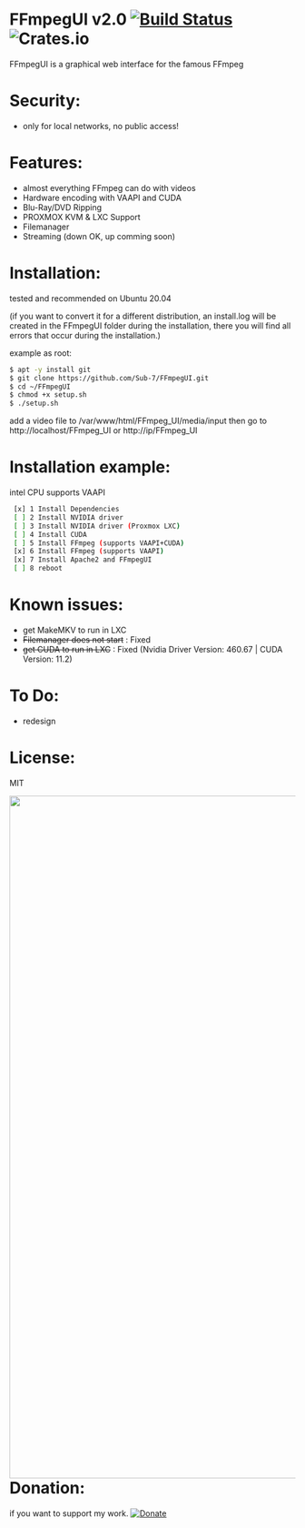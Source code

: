 # FFmpegUI v2.0 [![Build Status](https://travis-ci.com/Sub-7/FFmpegUI.svg?branch=master)](https://travis-ci.com/Sub-7/FFmpegUI) ![Crates.io](https://img.shields.io/crates/l/rustc-serialize.svg)
FFmpegUI is a graphical web interface for the famous FFmpeg

# Security:
- only for local networks, no public access!

# Features:
- almost everything FFmpeg can do with videos
- Hardware encoding with VAAPI and CUDA
- Blu-Ray/DVD Ripping
- PROXMOX KVM & LXC Support
- Filemanager
- Streaming (down OK, up comming soon)

# Installation:
 tested and recommended on Ubuntu 20.04
 
 (if you want to convert it for a different distribution, an install.log will be created in the FFmpegUI folder during the installation, there you will find all errors that occur during the installation.)
 
 example as root:
```sh
$ apt -y install git
$ git clone https://github.com/Sub-7/FFmpegUI.git
$ cd ~/FFmpegUI
$ chmod +x setup.sh
$ ./setup.sh
```
add a video file to /var/www/html/FFmpeg_UI/media/input
then go to http://localhost/FFmpeg_UI or http://ip/FFmpeg_UI

# Installation example:
intel CPU supports VAAPI
```sh
 [x] 1 Install Dependencies
 [ ] 2 Install NVIDIA driver
 [ ] 3 Install NVIDIA driver (Proxmox LXC)
 [ ] 4 Install CUDA
 [ ] 5 Install FFmpeg (supports VAAPI+CUDA)
 [x] 6 Install FFmpeg (supports VAAPI)
 [x] 7 Install Apache2 and FFmpegUI
 [ ] 8 reboot
```
# Known issues:
- get MakeMKV to run in LXC
- <del>Filemanager does not start</del> : Fixed
- <del>get CUDA to run in LXC</del> : Fixed (Nvidia Driver Version: 460.67 | CUDA Version: 11.2)
# To Do:
- redesign
# License:
MIT

<img align="left" width="1200" src="https://github.com/Sub-7/FFmpegUI/blob/master/FFmpeg_UI/images/FFmpeg_UI2.0.png">

# Donation:
if you want to support my work.
[![Donate](https://img.shields.io/badge/Donate-PayPal-green.svg)](https://www.paypal.com/paypalme/SubS7v7n)
